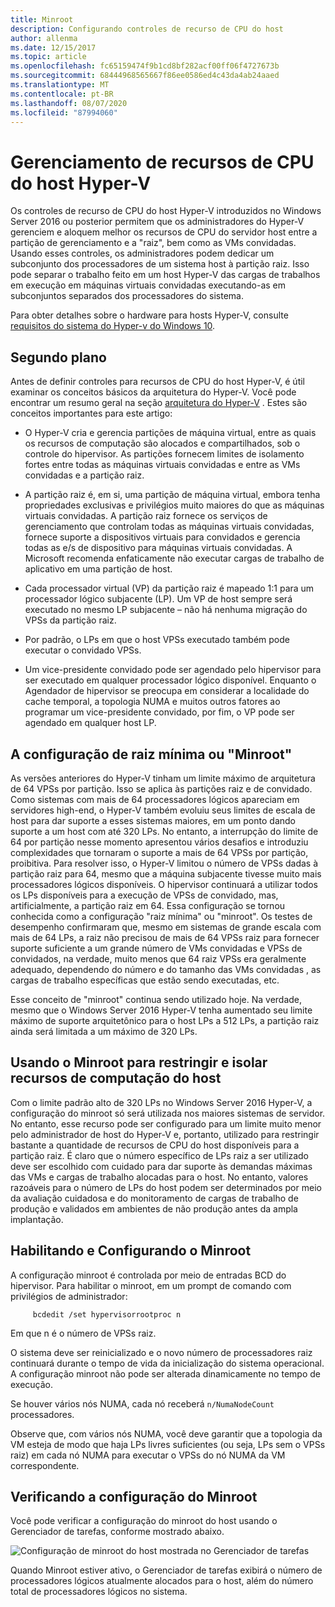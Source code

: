 ```yaml
---
title: Minroot
description: Configurando controles de recurso de CPU do host
author: allenma
ms.date: 12/15/2017
ms.topic: article
ms.openlocfilehash: fc65159474f9b1cd8bf282acf00ff06f4727673b
ms.sourcegitcommit: 68444968565667f86ee0586ed4c43da4ab24aaed
ms.translationtype: MT
ms.contentlocale: pt-BR
ms.lasthandoff: 08/07/2020
ms.locfileid: "87994060"
---
```

# <a name="hyper-v-host-cpu-resource-management"></a>Gerenciamento de recursos de CPU do host Hyper-V

Os controles de recurso de CPU do host Hyper-V introduzidos no Windows Server 2016 ou posterior permitem que os administradores do Hyper-V gerenciem e aloquem melhor os recursos de CPU do servidor host entre a partição de gerenciamento e a "raiz", bem como as VMs convidadas.
Usando esses controles, os administradores podem dedicar um subconjunto dos processadores de um sistema host à partição raiz.
Isso pode separar o trabalho feito em um host Hyper-V das cargas de trabalhos em execução em máquinas virtuais convidadas executando-as em subconjuntos separados dos processadores do sistema.

Para obter detalhes sobre o hardware para hosts Hyper-V, consulte [requisitos do sistema do Hyper-v do Windows 10](/virtualization/hyper-v-on-windows/reference/hyper-v-requirements).

## <a name="background"></a>Segundo plano

Antes de definir controles para recursos de CPU do host Hyper-V, é útil examinar os conceitos básicos da arquitetura do Hyper-V.
Você pode encontrar um resumo geral na seção [arquitetura do Hyper-V](../../../administration/performance-tuning/role/hyper-v-server/architecture.md) .
Estes são conceitos importantes para este artigo:

* O Hyper-V cria e gerencia partições de máquina virtual, entre as quais os recursos de computação são alocados e compartilhados, sob o controle do hipervisor.  As partições fornecem limites de isolamento fortes entre todas as máquinas virtuais convidadas e entre as VMs convidadas e a partição raiz.

* A partição raiz é, em si, uma partição de máquina virtual, embora tenha propriedades exclusivas e privilégios muito maiores do que as máquinas virtuais convidadas.  A partição raiz fornece os serviços de gerenciamento que controlam todas as máquinas virtuais convidadas, fornece suporte a dispositivos virtuais para convidados e gerencia todas as e/s de dispositivo para máquinas virtuais convidadas.  A Microsoft recomenda enfaticamente não executar cargas de trabalho de aplicativo em uma partição de host.

* Cada processador virtual (VP) da partição raiz é mapeado 1:1 para um processador lógico subjacente (LP).  Um VP de host sempre será executado no mesmo LP subjacente – não há nenhuma migração do VPSs da partição raiz.

* Por padrão, o LPs em que o host VPSs executado também pode executar o convidado VPSs.

* Um vice-presidente convidado pode ser agendado pelo hipervisor para ser executado em qualquer processador lógico disponível.  Enquanto o Agendador de hipervisor se preocupa em considerar a localidade do cache temporal, a topologia NUMA e muitos outros fatores ao programar um vice-presidente convidado, por fim, o VP pode ser agendado em qualquer host LP.

## <a name="the-minimum-root-or-minroot-configuration"></a>A configuração de raiz mínima ou "Minroot"

As versões anteriores do Hyper-V tinham um limite máximo de arquitetura de 64 VPSs por partição.  Isso se aplica às partições raiz e de convidado.  Como sistemas com mais de 64 processadores lógicos apareciam em servidores high-end, o Hyper-V também evoluiu seus limites de escala de host para dar suporte a esses sistemas maiores, em um ponto dando suporte a um host com até 320 LPs.  No entanto, a interrupção do limite de 64 por partição nesse momento apresentou vários desafios e introduziu complexidades que tornaram o suporte a mais de 64 VPSs por partição, proibitiva.  Para resolver isso, o Hyper-V limitou o número de VPSs dadas à partição raiz para 64, mesmo que a máquina subjacente tivesse muito mais processadores lógicos disponíveis.  O hipervisor continuará a utilizar todos os LPs disponíveis para a execução de VPSs de convidado, mas, artificialmente, a partição raiz em 64.  Essa configuração se tornou conhecida como a configuração "raiz mínima" ou "minroot".  Os testes de desempenho confirmaram que, mesmo em sistemas de grande escala com mais de 64 LPs, a raiz não precisou de mais de 64 VPSs raiz para fornecer suporte suficiente a um grande número de VMs convidadas e VPSs de convidados, na verdade, muito menos que 64 raiz VPSs era geralmente adequado, dependendo do número e do tamanho das VMs convidadas , as cargas de trabalho específicas que estão sendo executadas, etc.

Esse conceito de "minroot" continua sendo utilizado hoje.  Na verdade, mesmo que o Windows Server 2016 Hyper-V tenha aumentado seu limite máximo de suporte arquitetônico para o host LPs a 512 LPs, a partição raiz ainda será limitada a um máximo de 320 LPs.

## <a name="using-minroot-to-constrain-and-isolate-host-compute-resources"></a>Usando o Minroot para restringir e isolar recursos de computação do host
Com o limite padrão alto de 320 LPs no Windows Server 2016 Hyper-V, a configuração do minroot só será utilizada nos maiores sistemas de servidor.  No entanto, esse recurso pode ser configurado para um limite muito menor pelo administrador de host do Hyper-V e, portanto, utilizado para restringir bastante a quantidade de recursos de CPU do host disponíveis para a partição raiz.  É claro que o número específico de LPs raiz a ser utilizado deve ser escolhido com cuidado para dar suporte às demandas máximas das VMs e cargas de trabalho alocadas para o host.  No entanto, valores razoáveis para o número de LPs do host podem ser determinados por meio da avaliação cuidadosa e do monitoramento de cargas de trabalho de produção e validados em ambientes de não produção antes da ampla implantação.

## <a name="enabling-and-configuring-minroot"></a>Habilitando e Configurando o Minroot

A configuração minroot é controlada por meio de entradas BCD do hipervisor. Para habilitar o minroot, em um prompt de comando com privilégios de administrador:

```
     bcdedit /set hypervisorrootproc n
```
Em que n é o número de VPSs raiz.

O sistema deve ser reinicializado e o novo número de processadores raiz continuará durante o tempo de vida da inicialização do sistema operacional.  A configuração minroot não pode ser alterada dinamicamente no tempo de execução.

Se houver vários nós NUMA, cada nó receberá `n/NumaNodeCount` processadores.

Observe que, com vários nós NUMA, você deve garantir que a topologia da VM esteja de modo que haja LPs livres suficientes (ou seja, LPs sem o VPSs raiz) em cada nó NUMA para executar o VPSs do nó NUMA da VM correspondente.

## <a name="verifying-the-minroot-configuration"></a>Verificando a configuração do Minroot

Você pode verificar a configuração do minroot do host usando o Gerenciador de tarefas, conforme mostrado abaixo.

![Configuração de minroot do host mostrada no Gerenciador de tarefas](./media/minroot-taskman.png)

Quando Minroot estiver ativo, o Gerenciador de tarefas exibirá o número de processadores lógicos atualmente alocados para o host, além do número total de processadores lógicos no sistema.